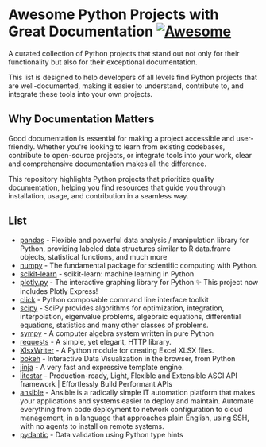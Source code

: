 # Awesome Python Projects with Great Documentation [![Awesome](https://cdn.rawgit.com/sindresorhus/awesome/d7305f38d29fed78fa85652e3a63e154dd8e8829/media/badge.svg)](https://github.com/sindresorhus/awesome)

A curated collection of Python projects that stand out not only for their functionality but also for their exceptional documentation. 

This list is designed to help developers of all levels find Python projects that are well-documented, making it easier to understand, contribute to, and integrate these tools into your own projects.

## Why Documentation Matters
Good documentation is essential for making a project accessible and user-friendly. Whether you're looking to learn from existing codebases, contribute to open-source projects, or integrate tools into your work, clear and comprehensive documentation makes all the difference. 

This repository highlights Python projects that prioritize quality documentation, helping you find resources that guide you through installation, usage, and contribution in a seamless way.

## List
* [pandas](https://github.com/pandas-dev/pandas/) - Flexible and powerful data analysis / manipulation library for Python, providing labeled data structures similar to R data.frame objects, statistical functions, and much more
* [numpy](https://github.com/numpy/numpy) - The fundamental package for scientific computing with Python.
* [scikit-learn](https://github.com/scikit-learn/scikit-learn) - scikit-learn: machine learning in Python
* [plotly.py](https://github.com/plotly/plotly.py) - The interactive graphing library for Python ✨ This project now includes Plotly Express!
* [click](https://github.com/pallets/click) - Python composable command line interface toolkit
* [scipy](https://github.com/scipy/scipy) - SciPy provides algorithms for optimization, integration, interpolation, eigenvalue problems, algebraic equations, differential equations, statistics and many other classes of problems.
* [sympy](https://github.com/sympy/sympy) - A computer algebra system written in pure Python
* [requests](https://github.com/psf/requests) - A simple, yet elegant, HTTP library.
* [XlsxWriter](https://github.com/jmcnamara/XlsxWriter) - A Python module for creating Excel XLSX files.
* [bokeh](https://github.com/bokeh/bokeh) - Interactive Data Visualization in the browser, from Python
* [jinja](https://github.com/pallets/jinja) - A very fast and expressive template engine.
* [litestar](https://github.com/litestar-org/litestar) - Production-ready, Light, Flexible and Extensible ASGI API framework | Effortlessly Build Performant APIs
* [ansible](https://github.com/ansible/ansible) - Ansible is a radically simple IT automation platform that makes your applications and systems easier to deploy and maintain. Automate everything from code deployment to network configuration to cloud management, in a language that approaches plain English, using SSH, with no agents to install on remote systems.
* [pydantic](https://github.com/pydantic/pydantic) - Data validation using Python type hints
